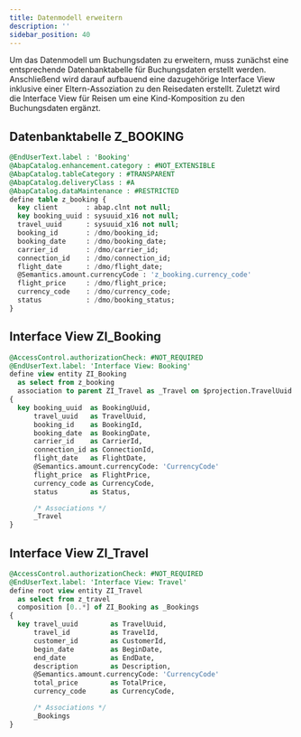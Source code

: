 ```yaml
---
title: Datenmodell erweitern
description: ''
sidebar_position: 40
---
```


Um das Datenmodell um Buchungsdaten zu erweitern, muss zunächst eine entsprechende Datenbanktabelle für Buchungsdaten erstellt werden. Anschließend wird darauf aufbauend eine dazugehörige Interface View inklusive einer Eltern-Assoziation zu den Reisedaten erstellt. Zuletzt wird die Interface View für Reisen um eine Kind-Komposition zu den Buchungsdaten ergänzt.

## Datenbanktabelle Z_BOOKING
```sql
@EndUserText.label : 'Booking'
@AbapCatalog.enhancement.category : #NOT_EXTENSIBLE
@AbapCatalog.tableCategory : #TRANSPARENT
@AbapCatalog.deliveryClass : #A
@AbapCatalog.dataMaintenance : #RESTRICTED
define table z_booking {
  key client       : abap.clnt not null;
  key booking_uuid : sysuuid_x16 not null;
  travel_uuid      : sysuuid_x16 not null;
  booking_id       : /dmo/booking_id;
  booking_date     : /dmo/booking_date;
  carrier_id       : /dmo/carrier_id;
  connection_id    : /dmo/connection_id;
  flight_date      : /dmo/flight_date;
  @Semantics.amount.currencyCode : 'z_booking.currency_code'
  flight_price     : /dmo/flight_price;
  currency_code    : /dmo/currency_code;
  status           : /dmo/booking_status;
}
```

## Interface View ZI_Booking
```sql
@AccessControl.authorizationCheck: #NOT_REQUIRED
@EndUserText.label: 'Interface View: Booking'
define view entity ZI_Booking
  as select from z_booking
  association to parent ZI_Travel as _Travel on $projection.TravelUuid = _Travel.TravelUuid
{
  key booking_uuid  as BookingUuid,
      travel_uuid   as TravelUuid,
      booking_id    as BookingId,
      booking_date  as BookingDate,
      carrier_id    as CarrierId,
      connection_id as ConnectionId,
      flight_date   as FlightDate,
      @Semantics.amount.currencyCode: 'CurrencyCode'
      flight_price  as FlightPrice,
      currency_code as CurrencyCode,
      status        as Status,

      /* Associations */
      _Travel
}
```

## Interface View ZI_Travel
```sql
@AccessControl.authorizationCheck: #NOT_REQUIRED
@EndUserText.label: 'Interface View: Travel'
define root view entity ZI_Travel
  as select from z_travel
  composition [0..*] of ZI_Booking as _Bookings
{
  key travel_uuid        as TravelUuid,
      travel_id          as TravelId,
      customer_id        as CustomerId,
      begin_date         as BeginDate,
      end_date           as EndDate,
      description        as Description,
      @Semantics.amount.currencyCode: 'CurrencyCode'
      total_price        as TotalPrice,
      currency_code      as CurrencyCode,

      /* Associations */
      _Bookings
}
```
